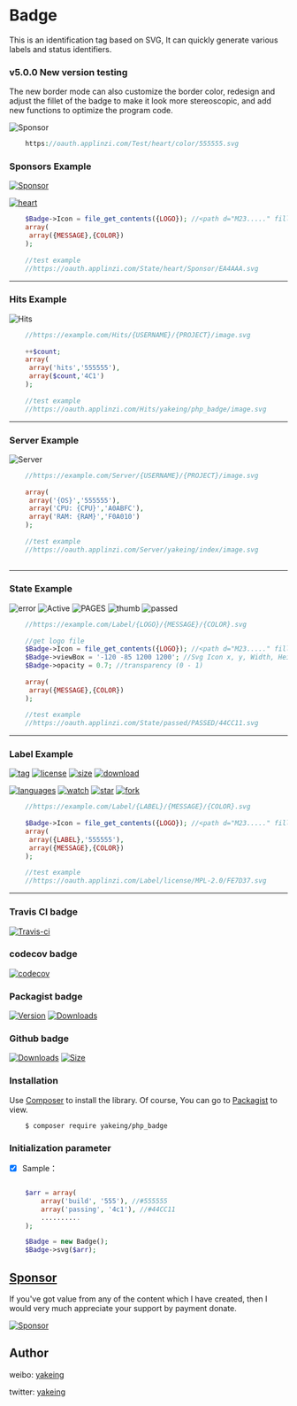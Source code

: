 # Badge
This is an identification tag based on SVG, It can quickly generate various labels and status identifiers.



### v5.0.0 New version testing

The new border mode can also customize the border color, redesign and adjust the fillet of the badge to make it look more stereoscopic, and add new functions to optimize the program code.

![Sponsor](https://oauth.applinzi.com/Test/heart/color/555555.svg)

```php
    https://oauth.applinzi.com/Test/heart/color/555555.svg
```


### Sponsors Example

[![Sponsor](https://oauth.applinzi.com/State/sponsor/Sponsor/EA4AAA.svg)](https://github.com/yakeing/Documentation/blob/master/Sponsor/README.md)

[![heart](https://oauth.applinzi.com/State/heart/Sponsor/EA4AAA.svg)](https://github.com/yakeing/Documentation/blob/master/Sponsor/README.md)

```php
    $Badge->Icon = file_get_contents({LOGO}); //<path d="M23....." fill="#FFF"></path>
    array(
     array({MESSAGE},{COLOR})
    );
    
    //test example
    //https://oauth.applinzi.com/State/heart/Sponsor/EA4AAA.svg
```

---

### Hits Example

![Hits](https://oauth.applinzi.com/Hits/yakeing/php_badge/image.svg)

```php
    //https://example.com/Hits/{USERNAME}/{PROJECT}/image.svg
    
    ++$count;
    array(
     array('hits','555555'),
     array($count,'4C1')
    );
    
    //test example
    //https://oauth.applinzi.com/Hits/yakeing/php_badge/image.svg
```

---

### Server Example

![Server](https://oauth.applinzi.com/Server/yakeing/index/image.svg)

```php
    //https://example.com/Server/{USERNAME}/{PROJECT}/image.svg
    
    array(
     array('{OS}','555555'),
     array('CPU: {CPU}','A0ABFC'),
     array('RAM: {RAM}','F0A010')
    );
    
    //test example
    //https://oauth.applinzi.com/Server/yakeing/index/image.svg
    
```

---

### State Example

![error](https://oauth.applinzi.com/State/error/ERROR/ed1941.svg)
![Active](https://oauth.applinzi.com/State/rocket/Active/28a745.svg)
![PAGES](https://oauth.applinzi.com/State/github/PAGES/ea4c89.svg)
![thumb](https://oauth.applinzi.com/State/thumb/88888/636AD0.svg)
![passed](https://oauth.applinzi.com/State/passed/PASSED/44CC11.svg)

```php
    //https://example.com/Label/{LOGO}/{MESSAGE}/{COLOR}.svg
    
    //get logo file
    $Badge->Icon = file_get_contents({LOGO}); //<path d="M23....." fill="#FFF"></path>
    $Badge->viewBox = '-120 -85 1200 1200'; //Svg Icon x, y, Width, Height
    $Badge->opacity = 0.7; //transparency (0 - 1)
    
    array(
     array({MESSAGE},{COLOR})
    );
    
    //test example
    //https://oauth.applinzi.com/State/passed/PASSED/44CC11.svg
```

---

### Label Example

[![tag](https://oauth.applinzi.com/Label/tag/V4.1.0/84bf96.svg)](../../releases)
[![license](https://oauth.applinzi.com/Label/license/MPL-2.0/FE7D37.svg)](LICENSE)
[![size](https://oauth.applinzi.com/Label/size/999KB/b36d41.svg)](src/Badge.php/)
[![download](https://oauth.applinzi.com/Label/download/999M/a4a61d.svg)](../../)

[![languages](https://oauth.applinzi.com/Label/languages/php/007EC6.svg)](../../search?l=php)
[![watch](https://oauth.applinzi.com/Label/watch/999M/28a745.svg)](../../watchers)
[![star](https://oauth.applinzi.com/Label/star/999M/ad8b3d.svg)](../../stargazers)
[![fork](https://oauth.applinzi.com/Label/fork/999M/9b95c9.svg)](../../network/members)

```php
    //https://example.com/Label/{LABEL}/{MESSAGE}/{COLOR}.svg
    
    $Badge->Icon = file_get_contents({LOGO}); //<path d="M23....." fill="#FFF"></path>
    array(
     array({LABEL},'555555'),
     array({MESSAGE},{COLOR})
    );
    
    //test example
    //https://oauth.applinzi.com/Label/license/MPL-2.0/FE7D37.svg
```

---

### Travis CI badge

[![Travis-ci](https://api.travis-ci.com/yakeing/php_badge.svg?branch=master)](https://travis-ci.com/yakeing/php_badge)

### codecov badge

[![codecov](https://codecov.io/gh/yakeing/php_badge/branch/master/graph/badge.svg)](https://codecov.io/gh/yakeing/php_badge)

### Packagist badge

[![Version](http://img.shields.io/packagist/v/yakeing/php_badge.svg)](../../releases)
[![Downloads](http://img.shields.io/packagist/dt/yakeing/php_badge.svg)](https://packagist.org/packages/yakeing/php_badge/stats)

### Github badge

[![Downloads](https://badging.now.sh/github/downloads/yakeing/php_badge?icon=github)](../../)
[![Size](https://badging.now.sh/github/size/yakeing/php_badge?icon=github)](src)

### Installation

Use [Composer](https://getcomposer.org) to install the library.
Of course, You can go to [Packagist](https://packagist.org/packages/yakeing/php_badge) to view.

```shell
    $ composer require yakeing/php_badge
```

### Initialization parameter

- [x] Sample：
```php

    $arr = array(
        array('build', '555'), //#555555
        array('passing', '4c1'), //#44CC11
        ..........
    );

    $Badge = new Badge();
    $Badge->svg($arr);

```

[Sponsor](https://github.com/yakeing/Documentation/blob/master/Sponsor/README.md)
---
If you've got value from any of the content which I have created, then I would very much appreciate your support by payment donate.

[![Sponsor](https://badging.now.sh/static/label/Sponsor/EA4AAA?icon=heart)](https://github.com/yakeing/Documentation/blob/master/Sponsor/README.md)

Author
---

weibo: [yakeing](https://weibo.com/yakeing)

twitter: [yakeing](https://twitter.com/yakeing)
